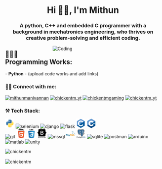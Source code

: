 <h1 align="center">Hi 👋🏻, I'm Mithun</h1>
<h3 align="center">A python, C++ and embedded C programmer with a background in mechatronics engineering, who thrives on creative problem-solving and efficient coding.</h3>
<img align="right" alt="Coding" width="350" src="https://cdn.dribbble.com/users/926537/screenshots/4502924/media/18181eb39eec9784db256e246954adba.gif">

<h2>👨🏻‍💻 Programming Works:</h2>
- <b>Python</b>
  - (upload code works and add links)

<h3 align="left"> 🤝🏻 Connect with me:</h3>

<p align="left">
<a href="https://linkedin.com/in/mithunmanivannan" target="blank"><img align="center" src="https://raw.githubusercontent.com/rahuldkjain/github-profile-readme-generator/master/src/images/icons/Social/linked-in-alt.svg" alt="mithunmanivannan" height="30" width="40" /></a>
<a href="https://twitter.com/chickentm_yt" target="blank"><img align="center" src="https://raw.githubusercontent.com/rahuldkjain/github-profile-readme-generator/master/src/images/icons/Social/twitter.svg" alt="chickentm_yt" height="30" width="40" /></a>
<a href="https://www.youtube.com/c/chickentmgaming" target="blank"><img align="center" src="https://raw.githubusercontent.com/rahuldkjain/github-profile-readme-generator/master/src/images/icons/Social/youtube.svg" alt="chickentmgaming" height="30" width="40" /></a>
<a href="https://instagram.com/chickentm_yt" target="blank"><img align="center" src="https://raw.githubusercontent.com/rahuldkjain/github-profile-readme-generator/master/src/images/icons/Social/instagram.svg" alt="chickentm_yt" height="30" width="40" /></a>
</p>

<h3 align="left">⚒️ Tech Stack:</h3>
<p align="left"> 
  <img src="https://raw.githubusercontent.com/devicons/devicon/master/icons/python/python-original.svg" alt="python" width="30" height="30"/>
  <img src="https://raw.githubusercontent.com/detain/svg-logos/780f25886640cef088af994181646db2f6b1a3f8/svg/selenium-logo.svg" alt="selenium" width="30" height="30"/>
  <img src="https://cdn.worldvectorlogo.com/logos/django.svg" alt="django" width="30" height="30"/>
  <img src="https://cdn.worldvectorlogo.com/logos/flask.svg" alt="flask" width="30" height="30"/>
  <img src="https://raw.githubusercontent.com/devicons/devicon/master/icons/c/c-original.svg" alt="c" width="30" height="30"/> 
  <img src="https://raw.githubusercontent.com/devicons/devicon/master/icons/cplusplus/cplusplus-original.svg" alt="cplusplus" width="30" height="30"/> <br>
  <img src="https://www.vectorlogo.zone/logos/git-scm/git-scm-icon.svg" alt="git" width="30" height="30"/>  
  <img src="https://raw.githubusercontent.com/devicons/devicon/master/icons/html5/html5-original-wordmark.svg" alt="html5" width="30" height="30"/>  
  <img src="https://raw.githubusercontent.com/devicons/devicon/master/icons/css3/css3-original-wordmark.svg" alt="css3" width="30" height="30"/> 
  <img src="https://raw.githubusercontent.com/devicons/devicon/master/icons/bootstrap/bootstrap-plain-wordmark.svg" alt="bootstrap" width="30" height="30"/> 
  <img src="https://www.svgrepo.com/show/303229/microsoft-sql-server-logo.svg" alt="mssql" width="30" height="30"/> 
  <img src="https://raw.githubusercontent.com/devicons/devicon/master/icons/mysql/mysql-original-wordmark.svg" alt="mysql" width="30" height="30"/>  
  <img src="https://raw.githubusercontent.com/devicons/devicon/master/icons/postgresql/postgresql-original-wordmark.svg" alt="postgresql" width="30" height="30"/> 
  <img src="https://www.vectorlogo.zone/logos/sqlite/sqlite-icon.svg" alt="sqlite" width="30" height="30"/> 
  <img src="https://www.vectorlogo.zone/logos/getpostman/getpostman-icon.svg" alt="postman" width="30" height="30"/> 
  <img src="https://cdn.worldvectorlogo.com/logos/arduino-1.svg" alt="arduino" width="30" height="30"/>  
  <img src="https://upload.wikimedia.org/wikipedia/commons/2/21/Matlab_Logo.png" alt="matlab" width="30" height="30"/> 
  <img src="https://www.vectorlogo.zone/logos/unity3d/unity3d-icon.svg" alt="unity" width="30" height="30"/>  
</p>

<p align="left"> <img src="https://komarev.com/ghpvc/?username=chickentm&label=Profile%20views&color=0eb4b1&style=flat" alt="chickentm" /> </p>

<p><img align="center" src="https://github-readme-stats.vercel.app/api/top-langs?username=chickentm&show_icons=true&locale=en&layout=compact" alt="chickentm" /></p>



